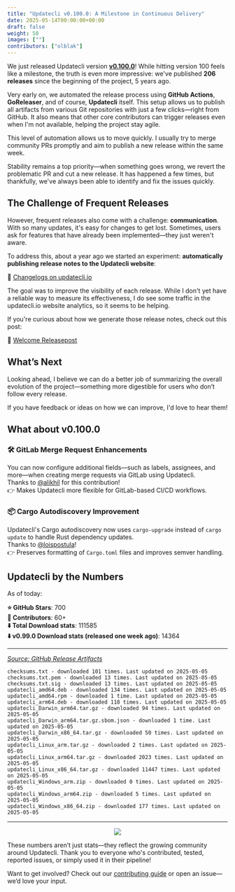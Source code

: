 ```yaml
---
title: "Updatecli v0.100.0: A Milestone in Continuous Delivery"
date: 2025-05-14T00:00:00+00:00
draft: false
weight: 50
images: [""]
contributors: ["olblak"]
---
```


We just released Updatecli version **[v0.100.0](https://www.updatecli.io/changelogs/updatecli/changelogs/v0.100.0/)**!
While hitting version 100 feels like a milestone, the truth is even more impressive: we've published **206 releases** since the beginning of the project, 5 years ago.

Very early on, we automated the release process using **GitHub Actions**, **GoReleaser**, and of course, **Updatecli** itself.
This setup allows us to publish all artifacts from various Git repositories with just a few clicks—right from GitHub. It also means that other core contributors can trigger releases even when I'm not available, helping the project stay agile.

This level of automation allows us to move quickly. I usually try to merge community PRs promptly and aim to publish a new release within the same week.

Stability remains a top priority—when something goes wrong, we revert the problematic PR and cut a new release. It has happened a few times, but thankfully, we've always been able to identify and fix the issues quickly.

## The Challenge of Frequent Releases

However, frequent releases also come with a challenge: **communication**.
With so many updates, it's easy for changes to get lost. Sometimes, users ask for features that have already been implemented—they just weren't aware.

To address this, about a year ago we started an experiment: **automatically publishing release notes to the Updatecli website**:

📄 [Changelogs on updatecli.io](https://www.updatecli.io/changelogs/updatecli/)

The goal was to improve the visibility of each release. While I don't yet have a reliable way to measure its effectiveness, I do see some traffic in the updatecli.io website analytics, so it seems to be helping.

If you're curious about how we generate those release notes, check out this post:

📝 [Welcome Releasepost](https://www.updatecli.io/blog/welcome-releasepost/)

## What’s Next

Looking ahead, I believe we can do a better job of summarizing the overall evolution of the project—something more digestible for users who don’t follow every release.

If you have feedback or ideas on how we can improve, I'd love to hear them!

## What about v0.100.0

### 🛠️ GitLab Merge Request Enhancements  

You can now configure additional fields—such as labels, assignees, and more—when creating merge requests via GitLab using Updatecli.  
Thanks to [@alikhil](https://github.com/alikhil) for this contribution!  
👉 Makes Updatecli more flexible for GitLab-based CI/CD workflows.

### 📦 Cargo Autodiscovery Improvement  

Updatecli's Cargo autodiscovery now uses `cargo-upgrade` instead of `cargo update` to handle Rust dependency updates.  
Thanks to [@loispostula](https://github.com/loispostula)!  
👉 Preserves formatting of `Cargo.toml` files and improves semver handling.

## Updatecli by the Numbers

As of today:

**⭐ GitHub Stars**: 700  
**🥳 Contributors**: 60+  
**⬇️  Total Download stats**: 111585  
**⬇️  v0.99.0 Download stats (released one week ago)**: 14364  

---
[_Source: GitHub Release Artifacts_](https://somsubhra.github.io/github-release-stats/?username=updatecli&repository=updatecli&page=1&per_page=5)  

    checksums.txt - downloaded 101 times. Last updated on 2025-05-05
    checksums.txt.pem - downloaded 13 times. Last updated on 2025-05-05
    checksums.txt.sig - downloaded 13 times. Last updated on 2025-05-05
    updatecli_amd64.deb - downloaded 134 times. Last updated on 2025-05-05
    updatecli_amd64.rpm - downloaded 1 time. Last updated on 2025-05-05
    updatecli_arm64.deb - downloaded 118 times. Last updated on 2025-05-05
    updatecli_Darwin_arm64.tar.gz - downloaded 94 times. Last updated on 2025-05-05
    updatecli_Darwin_arm64.tar.gz.sbom.json - downloaded 1 time. Last updated on 2025-05-05
    updatecli_Darwin_x86_64.tar.gz - downloaded 50 times. Last updated on 2025-05-05
    updatecli_Linux_arm.tar.gz - downloaded 2 times. Last updated on 2025-05-05
    updatecli_Linux_arm64.tar.gz - downloaded 2023 times. Last updated on 2025-05-05
    updatecli_Linux_x86_64.tar.gz - downloaded 11447 times. Last updated on 2025-05-05
    updatecli_Windows_arm.zip - downloaded 0 times. Last updated on 2025-05-05
    updatecli_Windows_arm64.zip - downloaded 5 times. Last updated on 2025-05-05
    updatecli_Windows_x86_64.zip - downloaded 177 times. Last updated on 2025-05-05

---

<p align="center">
  <img src="/images/blog/2025/05/updatecli.io.png" />
</p>

These numbers aren’t just stats—they reflect the growing community around Updatecli.
Thank you to everyone who's contributed, tested, reported issues, or simply used it in their pipeline!

Want to get involved? Check out our [contributing guide](https://github.com/updatecli/updatecli?tab=readme-ov-file#contributing) or open an issue—we’d love your input.
